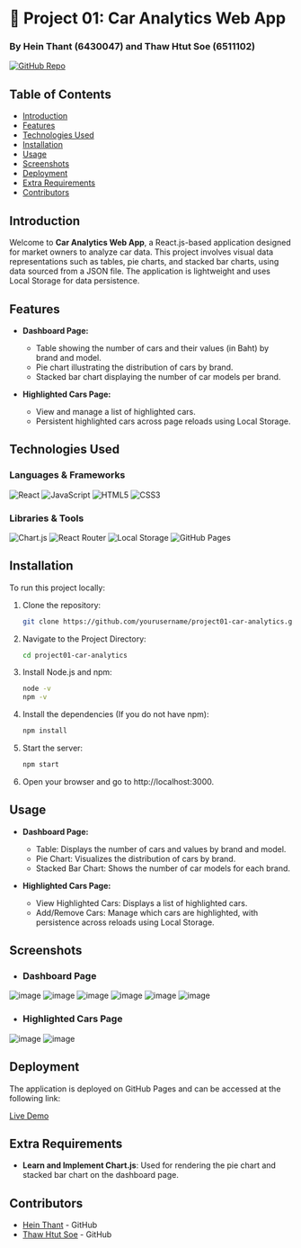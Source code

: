 # 🚗 Project 01: Car Analytics Web App

### By Hein Thant (6430047) and Thaw Htut Soe (6511102)

[![GitHub Repo](https://img.shields.io/badge/GitHub-Repository-blue.svg)](https://github.com/heian2704/Project-01/tree/main/car-analytics)

## Table of Contents

- [Introduction](#introduction)
- [Features](#features)
- [Technologies Used](#technologies-used)
- [Installation](#installation)
- [Usage](#usage)
- [Screenshots](#screenshots)
- [Deployment](#deployment)
- [Extra Requirements](#extra-requirements)
- [Contributors](#contributors)

## Introduction

Welcome to **Car Analytics Web App**, a React.js-based application designed for market owners to analyze car data. This project involves visual data representations such as tables, pie charts, and stacked bar charts, using data sourced from a JSON file. The application is lightweight and uses Local Storage for data persistence.

## Features

- **Dashboard Page:**
  - Table showing the number of cars and their values (in Baht) by brand and model.
  - Pie chart illustrating the distribution of cars by brand.
  - Stacked bar chart displaying the number of car models per brand.

- **Highlighted Cars Page:**
  - View and manage a list of highlighted cars.
  - Persistent highlighted cars across page reloads using Local Storage.

## Technologies Used

### Languages & Frameworks

![React](https://img.shields.io/badge/React-20232A?style=for-the-badge&logo=react&logoColor=61DAFB)
![JavaScript](https://img.shields.io/badge/JavaScript-323330?style=for-the-badge&logo=javascript&logoColor=F7DF1E)
![HTML5](https://img.shields.io/badge/HTML5-E34F26?style=for-the-badge&logo=html5&logoColor=white)
![CSS3](https://img.shields.io/badge/CSS3-1572B6?style=for-the-badge&logo=css3&logoColor=white)

### Libraries & Tools

![Chart.js](https://img.shields.io/badge/Chart.js-FF6384?style=for-the-badge&logo=chartdotjs&logoColor=white)
![React Router](https://img.shields.io/badge/React_Router-CA4245?style=for-the-badge&logo=react-router&logoColor=white)
![Local Storage](https://img.shields.io/badge/Local_Storage-5A29E4?style=for-the-badge&logo=localstorage&logoColor=white)
![GitHub Pages](https://img.shields.io/badge/GitHub_Pages-327FC7?style=for-the-badge&logo=githubpages&logoColor=white)

## Installation

To run this project locally:

1. Clone the repository:
   ```bash
   git clone https://github.com/yourusername/project01-car-analytics.git

2. Navigate to the Project Directory:
   ```bash
   cd project01-car-analytics

3. Install Node.js and npm:
   ```bash
   node -v
   npm -v 

4. Install the dependencies (If you do not have npm):
   ```bash
   npm install
   
5. Start the server:
   ```bash
   npm start
   
6. Open your browser and go to http://localhost:3000.

## Usage

- **Dashboard Page:**
  - Table: Displays the number of cars and values by brand and model.
  - Pie Chart: Visualizes the distribution of cars by brand.
  - Stacked Bar Chart: Shows the number of car models for each brand.
  
- **Highlighted Cars Page:**
  - View Highlighted Cars: Displays a list of highlighted cars.
  - Add/Remove Cars: Manage which cars are highlighted, with persistence across reloads using Local Storage.
 
## Screenshots

- ### Dashboard Page
![image](https://github.com/user-attachments/assets/e4822dec-84ae-448b-bf62-7d2caf9bc9e9)
![image](https://github.com/user-attachments/assets/a72e9731-d0ec-4321-8cad-93b921edc953)
![image](https://github.com/user-attachments/assets/0eeb0143-9295-4cd7-9191-a047fd43a757)
![image](https://github.com/user-attachments/assets/394a054b-dd27-4238-a254-8fbc8d293a85)
![image](https://github.com/user-attachments/assets/e2af35f2-d240-4ed6-a4ca-bf32904d7a96)
![image](https://github.com/user-attachments/assets/ce7d1598-b326-4c9a-a78c-ca02fe0fa126)



- ### Highlighted Cars Page
![image](https://github.com/user-attachments/assets/78b1dbbc-2748-4b42-b420-bf6efba2cd96)
![image](https://github.com/user-attachments/assets/323a620c-6d6c-4d3e-9411-7141ef0d06a4)



## Deployment

The application is deployed on GitHub Pages and can be accessed at the following link:

[Live Demo](https://heian2704.github.io/Project-01/)

## Extra Requirements

- **Learn and Implement Chart.js**: Used for rendering the pie chart and stacked bar chart on the dashboard page.

## Contributors

- [Hein Thant](https://github.com/heian2704) - GitHub
- [Thaw Htut Soe](https://github.com/ThawHtutSoe) - GitHub



   
